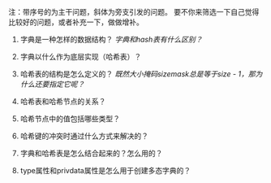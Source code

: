 注：带序号的为主干问题，斜体为旁支引发的问题。
   要不你来筛选一下自己觉得比较好的问题，或者补充一下，做做增补。


1. 字典是一种怎样的数据结构？
_字典和hash表有什么区别？_

2. 字典以什么作为底层实现（哈希表）？

3. 哈希表的结构是怎么定义的？ 
_既然大小掩码sizemask总是等于size - 1，那为什么还要指定它呢？_

4. 哈希表和哈希节点的关系？

5. 哈希节点中的值包括哪些类型？

6. 哈希键的冲突时通过什么方式来解决的？

7. 字典和哈希表是怎么结合起来的？怎么用的？

8. type属性和privdata属性是怎么用于创建多态字典的？